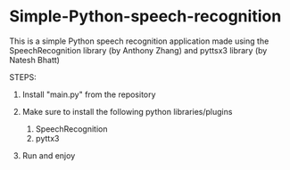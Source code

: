 # Simple-Python-speech-recognition
This is a simple Python speech recognition application made using the SpeechRecognition library (by Anthony Zhang) and pyttsx3 library (by Natesh Bhatt)

STEPS:

1. Install "main.py" from the repository
2. Make sure to install the following python libraries/plugins   
   1. SpeechRecognition
   2. pyttx3

3. Run and enjoy
